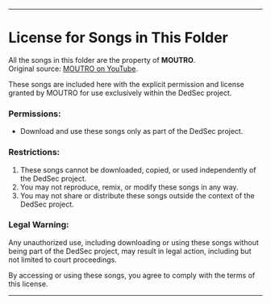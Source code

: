 ---

# License for Songs in This Folder  

All the songs in this folder are the property of **MOUTRO**.  
Original source: [MOUTRO on YouTube](https://youtu.be/-yFMC742eEc).  

These songs are included here with the explicit permission and license granted by MOUTRO for use exclusively within the DedSec project.  

### Permissions:  
- Download and use these songs only as part of the DedSec project.  

### Restrictions:  
1. These songs cannot be downloaded, copied, or used independently of the DedSec project.  
2. You may not reproduce, remix, or modify these songs in any way.  
3. You may not share or distribute these songs outside the context of the DedSec project.  

### Legal Warning:  
Any unauthorized use, including downloading or using these songs without being part of the DedSec project, may result in legal action, including but not limited to court proceedings.  

By accessing or using these songs, you agree to comply with the terms of this license.  

--- 